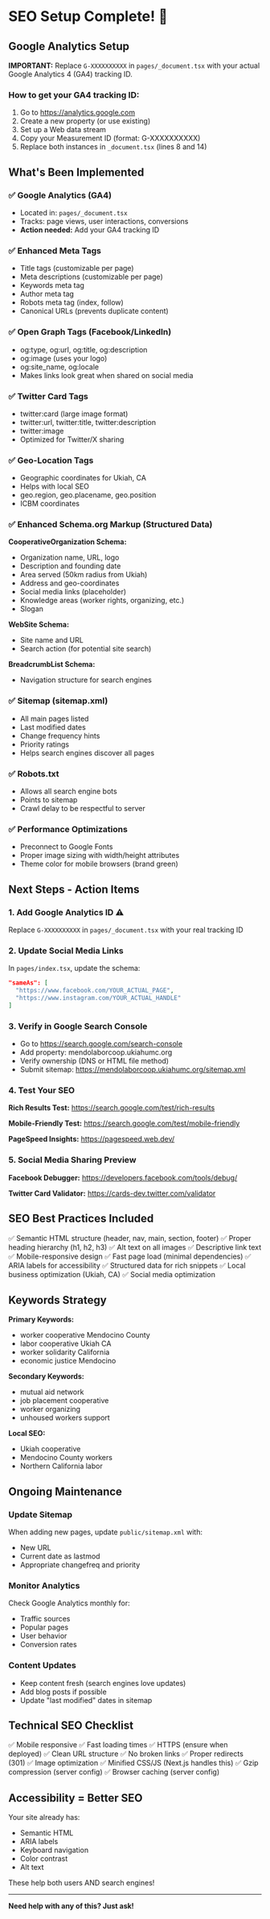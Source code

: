 # SEO Setup Complete! 🚀

## Google Analytics Setup

**IMPORTANT:** Replace `G-XXXXXXXXXX` in `pages/_document.tsx` with your actual Google Analytics 4 (GA4) tracking ID.

### How to get your GA4 tracking ID:
1. Go to https://analytics.google.com
2. Create a new property (or use existing)
3. Set up a Web data stream
4. Copy your Measurement ID (format: G-XXXXXXXXXX)
5. Replace both instances in `_document.tsx` (lines 8 and 14)

## What's Been Implemented

### ✅ Google Analytics (GA4)
- Located in: `pages/_document.tsx`
- Tracks: page views, user interactions, conversions
- **Action needed:** Add your GA4 tracking ID

### ✅ Enhanced Meta Tags
- Title tags (customizable per page)
- Meta descriptions (customizable per page)
- Keywords meta tag
- Author meta tag
- Robots meta tag (index, follow)
- Canonical URLs (prevents duplicate content)

### ✅ Open Graph Tags (Facebook/LinkedIn)
- og:type, og:url, og:title, og:description
- og:image (uses your logo)
- og:site_name, og:locale
- Makes links look great when shared on social media

### ✅ Twitter Card Tags
- twitter:card (large image format)
- twitter:url, twitter:title, twitter:description
- twitter:image
- Optimized for Twitter/X sharing

### ✅ Geo-Location Tags
- Geographic coordinates for Ukiah, CA
- Helps with local SEO
- geo.region, geo.placename, geo.position
- ICBM coordinates

### ✅ Enhanced Schema.org Markup (Structured Data)
**CooperativeOrganization Schema:**
- Organization name, URL, logo
- Description and founding date
- Area served (50km radius from Ukiah)
- Address and geo-coordinates
- Social media links (placeholder)
- Knowledge areas (worker rights, organizing, etc.)
- Slogan

**WebSite Schema:**
- Site name and URL
- Search action (for potential site search)

**BreadcrumbList Schema:**
- Navigation structure for search engines

### ✅ Sitemap (sitemap.xml)
- All main pages listed
- Last modified dates
- Change frequency hints
- Priority ratings
- Helps search engines discover all pages

### ✅ Robots.txt
- Allows all search engine bots
- Points to sitemap
- Crawl delay to be respectful to server

### ✅ Performance Optimizations
- Preconnect to Google Fonts
- Proper image sizing with width/height attributes
- Theme color for mobile browsers (brand green)

## Next Steps - Action Items

### 1. Add Google Analytics ID ⚠️
Replace `G-XXXXXXXXXX` in `pages/_document.tsx` with your real tracking ID

### 2. Update Social Media Links
In `pages/index.tsx`, update the schema:
```json
"sameAs": [
  "https://www.facebook.com/YOUR_ACTUAL_PAGE",
  "https://www.instagram.com/YOUR_ACTUAL_HANDLE"
]
```

### 3. Verify in Google Search Console
- Go to https://search.google.com/search-console
- Add property: mendolaborcoop.ukiahumc.org
- Verify ownership (DNS or HTML file method)
- Submit sitemap: https://mendolaborcoop.ukiahumc.org/sitemap.xml

### 4. Test Your SEO
**Rich Results Test:**
https://search.google.com/test/rich-results

**Mobile-Friendly Test:**
https://search.google.com/test/mobile-friendly

**PageSpeed Insights:**
https://pagespeed.web.dev/

### 5. Social Media Sharing Preview
**Facebook Debugger:**
https://developers.facebook.com/tools/debug/

**Twitter Card Validator:**
https://cards-dev.twitter.com/validator

## SEO Best Practices Included

✅ Semantic HTML structure (header, nav, main, section, footer)
✅ Proper heading hierarchy (h1, h2, h3)
✅ Alt text on all images
✅ Descriptive link text
✅ Mobile-responsive design
✅ Fast page load (minimal dependencies)
✅ ARIA labels for accessibility
✅ Structured data for rich snippets
✅ Local business optimization (Ukiah, CA)
✅ Social media optimization

## Keywords Strategy

**Primary Keywords:**
- worker cooperative Mendocino County
- labor cooperative Ukiah CA
- worker solidarity California
- economic justice Mendocino

**Secondary Keywords:**
- mutual aid network
- job placement cooperative
- worker organizing
- unhoused workers support

**Local SEO:**
- Ukiah cooperative
- Mendocino County workers
- Northern California labor

## Ongoing Maintenance

### Update Sitemap
When adding new pages, update `public/sitemap.xml` with:
- New URL
- Current date as lastmod
- Appropriate changefreq and priority

### Monitor Analytics
Check Google Analytics monthly for:
- Traffic sources
- Popular pages
- User behavior
- Conversion rates

### Content Updates
- Keep content fresh (search engines love updates)
- Add blog posts if possible
- Update "last modified" dates in sitemap

## Technical SEO Checklist

✅ Mobile responsive
✅ Fast loading times
✅ HTTPS (ensure when deployed)
✅ Clean URL structure
✅ No broken links
✅ Proper redirects (301)
✅ Image optimization
✅ Minified CSS/JS (Next.js handles this)
✅ Gzip compression (server config)
✅ Browser caching (server config)

## Accessibility = Better SEO

Your site already has:
- Semantic HTML
- ARIA labels
- Keyboard navigation
- Color contrast
- Alt text

These help both users AND search engines!

---

**Need help with any of this? Just ask!**
